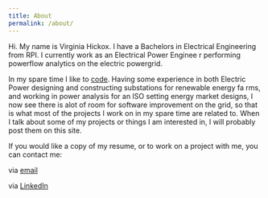 ```yaml
---
title: About
permalink: /about/
---
```



Hi. My name is Virginia Hickox. I have a Bachelors in Electrical Engineering from RPI. I currently work as an Electrical Power Enginee    r performing powerflow analytics on the electric powergrid.

In my spare time I like to  [code](https://github.com/GInxh/). Having some experience
in both Electric Power designing and constructing substations for renewable energy fa
rms, and working in power analysis for an ISO setting energy market designs, I now see there is alot of room for software improvement on the grid, so that is what most of the projects I work on in my spare time are related to. When I talk about some of my projects or things I am interested in, I will probably post them on this site.

If you would like a copy of my resume, or to work on a project with me, you can contact me:

via [email](mailto:vhickox@gmail.com)  

via [LinkedIn](https://www.linkedin.com/in/virginia-hickox)
